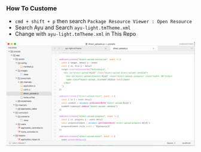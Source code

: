 ### How To Custome 

* ```cmd + shift + p``` then search `Package Resource Viewer : Open Resource`
* Search Ayu and  Search `ayu-light.tmTheme.xml`
* Change with `ayu-light.tmTheme.xml` in This Repo

![Screenshoot](https://raw.githubusercontent.com/imansugirman/sublime-text-3-custom-gravity/master/Jepretan%20Layar%202018-11-13%20pukul%2005.39.21.png)
